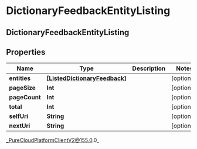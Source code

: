 # DictionaryFeedbackEntityListing

## DictionaryFeedbackEntityListing

## Properties

|Name | Type | Description | Notes|
|------------ | ------------- | ------------- | -------------|
| **entities** | [**[ListedDictionaryFeedback]**](ListedDictionaryFeedback) |  | [optional] |
| **pageSize** | **Int** |  | [optional] |
| **pageCount** | **Int** |  | [optional] |
| **total** | **Int** |  | [optional] |
| **selfUri** | **String** |  | [optional] |
| **nextUri** | **String** |  | [optional] |



_PureCloudPlatformClientV2@155.0.0_
